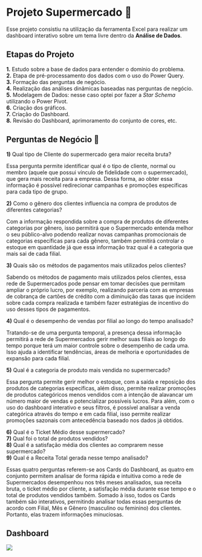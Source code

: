 # **Projeto Supermercado 🛒**

Esse projeto consistiu na utilização da ferramenta Excel para realizar um dashboard interativo sobre um tema livre dentro da **Análise de Dados**. 

## **Etapas do Projeto**

**1.** Estudo sobre a base de dados para entender o domínio do problema. <br>
**2.** Etapa de pré-processamento dos dados com o uso do Power Query. <br>
**3.** Formação das perguntas de negócio. <br>
**4.** Realização das análises dinâmicas baseadas nas perguntas de negócio. <br>
**5.** Modelagem de Dados: nesse caso optei por fazer a *Star Schema* utilizando o Power Pivot.<br>
**6.** Criação dos gráficos. <br>
**7.** Criação do Dashboard. <br>
**8.** Revisão do Dashboard, aprimoramento do conjunto de cores, etc. <br>


## **Perguntas de Negócio 💼**

**1)** Qual tipo de Cliente do supermercado gera maior receita bruta? <br>

Essa pergunta permite identificar qual é o tipo de cliente, normal ou membro (aquele que possui vínculo de fidelidade com o supermercado), que gera mais receita para a empresa. Dessa forma, ao obter essa informação é possível redirecionar campanhas e promoções específicas para cada tipo de grupo. <br>

**2)** Como o gênero dos clientes influencia na compra de produtos de diferentes categorias? <br>

Com a informação respondida sobre a compra de produtos de diferentes categorias por gênero, isso permitirá que o Supermercado entenda melhor o seu público-alvo podendo realizar novas campanhas promocionais de categorias específicas para cada gênero, também permitirá controlar o estoque em quantidade já que essa informação traz qual é a categoria que mais sai de cada filial. 

**3)** Quais são os métodos de pagamentos mais utilizados pelos clientes? <br>

Sabendo os métodos de pagamento mais utilizados pelos clientes, essa rede de Supermercados pode pensar em tomar decisões que permitam ampliar o próprio lucro, por exemplo, realizando parceria com as empresas de cobrança de cartões de crédito com a diminuição das taxas que incidem sobre cada compra realizada e também fazer estratégias de incentivo do uso desses tipos de pagamentos.

**4)** Qual é o desempenho de vendas por filial ao longo do tempo analisado? <br>

Tratando-se de uma pergunta temporal, a presença dessa informação permitirá a rede de Supermercados gerir melhor suas filiais ao longo do tempo porque terá um maior controle sobre o desempenho de cada uma. Isso ajuda a identificar tendências, áreas de melhoria e oportunidades de expansão para cada filial.

**5)** Qual é a categoria de produto mais vendida no supermercado? <br>

Essa pergunta permite gerir melhor o estoque, com a saída e reposição dos produtos de categorias específicas, além disso, permite realizar promoções de produtos categóricos menos vendidos com a intenção de alavancar um número maior de vendas e potencializar possíveis lucros. Para além, com o uso do dashboard interativo e seus filtros, é possível analisar a venda categórica através do tempo e em cada filial, isso permite realizar promoções sazonais com antecedência baseado nos dados já obtidos.

**6)** Qual é o Ticket Médio desse supermercado? <br> 
**7)** Qual foi o total de produtos vendidos? <br>
**8)** Qual é a satisfação média dos clientes ao comprarem nesse supermercado? <br>
**9)** Qual é a Receita Total gerada nesse tempo analisado? <br>

Essas quatro perguntas referem-se aos Cards do Dashboard, as quatro em conjunto permitem analisar de forma rápida e intuitiva como a rede de Supermercados desempenhou nos três meses analisados, sua receita bruta, o ticket médio por cliente, a satisfação média durante esse tempo e o total de produtos vendidos também. Somado à isso, todos os Cards também são interativos, permitindo analisar todas essas perguntas de acordo com Filial, Mês e Gênero (masculino ou feminino) dos clientes. Portanto, elas trazem informações minuciosas.

## Dashboard 

<img src= "https://i.ibb.co/6WNfLfY/Captura-de-tela-2024-09-11-111045.png">
